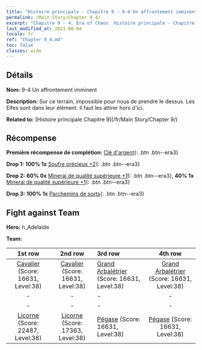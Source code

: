 ```yaml
---
title: "Histoire principale - Chapitre 9 - 9-4 Un affrontement imminent"
permalink: /Main Story/Chapter 9_4/
excerpt: "Chapitre 9 - 4. Era of Chaos  Histoire principale - Chapitre 9_4. 9-4 Un affrontement imminent"
last_modified_at: 2021-08-04
locale: fr
ref: "Chapter 9_4.md"
toc: false
classes: wide
---
```


## Détails

 **Nom:** 9-4 Un affrontement imminent

 **Description:** Sur ce terrain, impossible pour nous de prendre le dessus. Les Elfes sont dans leur élément. Il faut les attirer hors d'ici.

 **Related to:** [Histoire principale Chapitre 9](/fr/Main Story/Chapter 9/)

## Récompense

 **Première récompense de complétion:** [Clé d'argent](/ItemsFR/con_693/){: .btn .btn--era3}

 **Drop 1:** **100% 1x** [Soufre précieux +2](/ItemsFR/mat_29/){: .btn .btn--era3}

 **Drop 2:** **60% 0x** [Minerai de qualité supérieure +1](/ItemsFR/mat_19/){: .btn .btn--era3}, **40% 1x** [Minerai de qualité supérieure +1](/ItemsFR/mat_19/){: .btn .btn--era3}

 **Drop 3:** **100% 1x** [Parchemins de sorts](/ItemsFR/con_694/){: .btn .btn--era3}


## Fight against Team
 **Hero:** h_Adelaide

 **Team:**


  | 1st row | 2nd row | 3rd row | 4th row |
  |:----:|:----:|:----|:----:|
  | [Cavalier](/fr/units/Cavalier/) (Score: 16631, Level:38)  | [Cavalier](/fr/units/Cavalier/) (Score: 16631, Level:38)  | [Grand Arbalétrier](/fr/units/Marksman/) (Score: 16631, Level:38)  | [Grand Arbalétrier](/fr/units/Marksman/) (Score: 16631, Level:38)  |
  | - | - | - | - |
  | - | - | - | - |
  | [Licorne](/fr/units/Unicorn/) (Score: 22487, Level:38)  | [Licorne](/fr/units/Unicorn/) (Score: 17363, Level:38)  | [Pégase](/fr/units/Pegasus/) (Score: 16631, Level:38)  | [Pégase](/fr/units/Pegasus/) (Score: 16631, Level:38)  |



